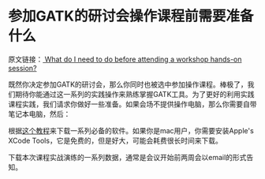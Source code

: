 # 参加GATK的研讨会操作课程前需要准备什么

原文链接：[ What do I need to do before attending a workshop hands-on session?](https://software.broadinstitute.org/gatk/documentation/article?id=4610)

既然你决定参加GATK的研讨会，那么你同时也被选中参加操作课程。棒极了，我们期待你能通过这一系列的实践操作来熟练掌握GATK工具。为了更好的利用实践课程实践，我们请求你做好一些准备。如果会场不提供操作电脑，那么你需要自带笔记本电脑，然后：

根据[这个教程](https://www.broadinstitute.org/gatk/guide/article?id=7098)来下载一系列必备的软件。如果你是mac用户，你需要安装Apple's XCode Tools，它是免费的，但是好大，可能会耗费很长时间来下载。

下载本次课程实战演练的一系列数据，通常是会议开始前两周会以email的形式告知。

